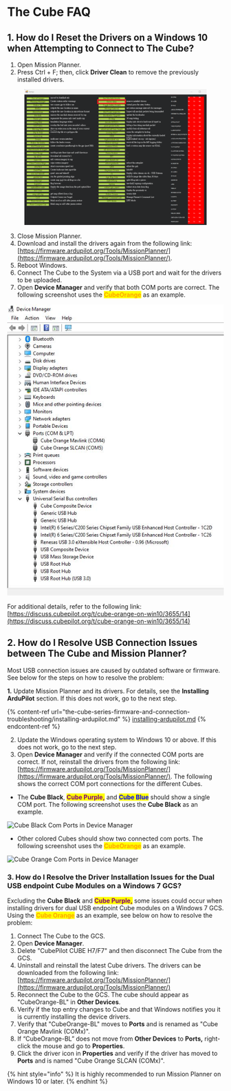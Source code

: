 # The Cube FAQ

## 1. How do I Reset the Drivers on a Windows 10 when Attempting to Connect to The Cube?&#x20;

1. Open Mission Planner.&#x20;
2. Press Ctrl + F; then, click **Driver Clean** to remove the previously installed drivers.&#x20;

<figure><img src="../.gitbook/assets/image (32).png" alt=""><figcaption></figcaption></figure>

3. Close Mission Planner.&#x20;
4. Download and install the drivers again from the following link: [https://firmware.ardupilot.org/Tools/MissionPlanner/](https://firmware.ardupilot.org/Tools/MissionPlanner/).
5. Reboot Windows.
6. Connect The Cube to the System via a USB port and wait for the drivers to be uploaded.&#x20;
7. Open **Device Manager** and verify that both COM ports are correct. The following screenshot uses the <mark style="color:orange;">**CubeOrange**</mark> as an example.

![](<../.gitbook/assets/Cube Orange - Windows 10 - Chris_Goodall.jpeg>)

For additional details, refer to the following link:\
[https://discuss.cubepilot.org/t/cube-orange-on-win10/3655/14](https://discuss.cubepilot.org/t/cube-orange-on-win10/3655/14)

## 2. How do I Resolve USB Connection Issues between The Cube and Mission Planner?

Most USB connection issues are caused by outdated software or firmware. See below for the steps on how to resolve the problem:

**1.** Update Mission Planner and its drivers. For details, see the **Installing ArduPilot** section. If this does not work, go to the next step.

{% content-ref url="the-cube-series-firmware-and-connection-troubleshooting/installing-ardupilot.md" %}
[installing-ardupilot.md](the-cube-series-firmware-and-connection-troubleshooting/installing-ardupilot.md)
{% endcontent-ref %}

2. Update the Windows operating system to Windows 10 or above. If this does not work, go to the next step.
3. Open **Device Manager** and verify if the connected COM ports are correct. If not, reinstall the drivers from the following link: [https://firmware.ardupilot.org/Tools/MissionPlanner/](https://firmware.ardupilot.org/Tools/MissionPlanner/). The following shows the correct COM port connections for the different Cubes.&#x20;

* The **Cube Black**, <mark style="color:purple;">**Cube Purple,**</mark> and <mark style="color:blue;">**Cube Blue**</mark> should show a single COM port. The following screenshot uses the **Cube Black** as an example.

![Cube Black Com Ports in Device Manager ](../.gitbook/assets/cube-black-device-manager-port.jpg)

* Other colored Cubes should show two connected com ports. The following screenshot uses the <mark style="color:orange;">**CubeOrange**</mark> as an example.

![Cube Orange Com Ports in Device Manager ](../.gitbook/assets/cube-orange-device-manager-ports.jpg)

### 3. How do I Resolve the Driver Installation Issues for the Dual USB endpoint Cube Modules on a Windows 7 GCS?

Excluding the **Cube Black** and <mark style="color:purple;">**Cube Purple,**</mark> some issues could occur when installing drivers for dual USB endpoint Cube modules on a Windows 7 GCS. Using the <mark style="color:orange;">**Cube Orange**</mark> as an example, see below on how to resolve the problem:

1. Connect The Cube to the GCS.&#x20;
2. Open **Device Manager**.
3. Delete "CubePilot CUBE H7/F7" and then disconnect The Cube from the GCS.
4. Uninstall and reinstall the latest Cube drivers. The drivers can be downloaded from the following link: [https://firmware.ardupilot.org/Tools/MissionPlanner/](https://firmware.ardupilot.org/Tools/MissionPlanner/)
5. Reconnect the Cube to the GCS. The cube should appear as "CubeOrange-BL" in **Other Devices**.
6. Verify if the top entry changes to Cube and that Windows notifies you it is currently installing the device drivers.
7. Verify that "CubeOrange-BL" moves to **Ports** and is renamed as "Cube Orange Mavlink (COMx)".
8. If “CubeOrange-BL” does not move from **Other Devices** to **Ports,** right-click the mouse and go to **Properties**.&#x20;
9. Click the driver icon in **Properties** and verify if the driver has moved to **Ports** and is named "Cube Orange SLCAN (COMx)".&#x20;

{% hint style="info" %}
It is highly recommended to run Mission Planner on Windows 10 or later.
{% endhint %}
